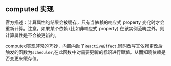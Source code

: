 ## computed 实现

官方描述：计算属性的结果会被缓存，只有当依赖的响应式 property 变化时才会重新计算。注意，如果某个依赖 (比如非响应式 property) 在该实例范畴之外，则计算属性是不会被更新的。

computed实现非常的巧妙，内部内助了`ReactiveEffect`,同时改写其依赖更改后触发的函数为`scheduler`,在此函数中对需要更新的标识进行赋值。从而知晓依赖是否变更来缓存值。